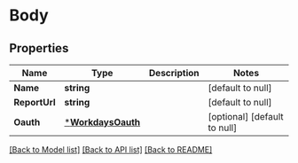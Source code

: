 # Body

## Properties
Name | Type | Description | Notes
------------ | ------------- | ------------- | -------------
**Name** | **string** |  | [default to null]
**ReportUrl** | **string** |  | [default to null]
**Oauth** | [***WorkdaysOauth**](workdays_oauth.md) |  | [optional] [default to null]

[[Back to Model list]](../README.md#documentation-for-models) [[Back to API list]](../README.md#documentation-for-api-endpoints) [[Back to README]](../README.md)


